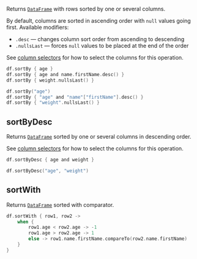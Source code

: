 [//]: # (title: sortBy)

<!---IMPORT org.jetbrains.kotlinx.dataframe.samples.api.Modify-->

Returns [`DataFrame`](DataFrame.md) with rows sorted by one or several columns.

By default, columns are sorted in ascending order with `null` values going first. Available modifiers:
* `.desc` — changes column sort order from ascending to descending
* `.nullsLast` — forces `null` values to be placed at the end of the order

See [column selectors](ColumnSelectors.md) for how to select the columns for this operation.

<!---FUN sortBy-->
<tabs>
<tab title="Properties">

```kotlin
df.sortBy { age }
df.sortBy { age and name.firstName.desc() }
df.sortBy { weight.nullsLast() }
```

</tab>
<tab title="Strings">

```kotlin
df.sortBy("age")
df.sortBy { "age" and "name"["firstName"].desc() }
df.sortBy { "weight".nullsLast() }
```

</tab></tabs>
<inline-frame src="resources/org.jetbrains.kotlinx.dataframe.samples.api.Modify.sortBy.html" width="100%"/>
<!---END-->

## sortByDesc

Returns [`DataFrame`](DataFrame.md) sorted by one or several columns in descending order.

See [column selectors](ColumnSelectors.md) for how to select the columns for this operation.

<!---FUN sortByDesc-->
<tabs>
<tab title="Properties">

```kotlin
df.sortByDesc { age and weight }
```

</tab>
<tab title="Strings">

```kotlin
df.sortByDesc("age", "weight")
```

</tab></tabs>
<inline-frame src="resources/org.jetbrains.kotlinx.dataframe.samples.api.Modify.sortByDesc.html" width="100%"/>
<!---END-->

## sortWith

Returns [`DataFrame`](DataFrame.md) sorted with comparator.

<!---FUN sortWith-->

```kotlin
df.sortWith { row1, row2 ->
    when {
        row1.age < row2.age -> -1
        row1.age > row2.age -> 1
        else -> row1.name.firstName.compareTo(row2.name.firstName)
    }
}
```

<inline-frame src="resources/org.jetbrains.kotlinx.dataframe.samples.api.Modify.sortWith.html" width="100%"/>
<!---END-->
